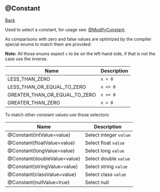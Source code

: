 ## @Constant
[Back](mixins.md)

Used to select a constant, for usage see: [@ModifyConstant](modify_constant.md).

As comparisons with zero and false values are optimized by the compiler special enums to match them are provided:

**Note:** All those enums expect `x` to be on the left-hand side, if that is not the case use the inverse.

| Name | Description |
| --- | --- |
| LESS_THAN_ZERO | `x < 0` |
| LESS_THAN_OR_EQUAL_TO_ZERO | `x <= 0` |
| GREATER_THAN_OR_EQUAL_TO_ZERO | `x >= 0` |
| GREATER_THAN_ZERO | `x > 0` |

To match other constant values use those selectors:

| Name | Description |
| --- | --- |
| @Constant(intValue=value) | Select integer `value` |
| @Constant(floatValue=value) | Select float `value` |
| @Constant(longValue=value) | Select long `value` |
| @Constant(doubleValue=value) | Select double `value` |
| @Constant(stringValue=value) | Select string `value` |
| @Constant(classValue=value) | Select class `value` |
| @Constant(nullValue=true) | Select null |
